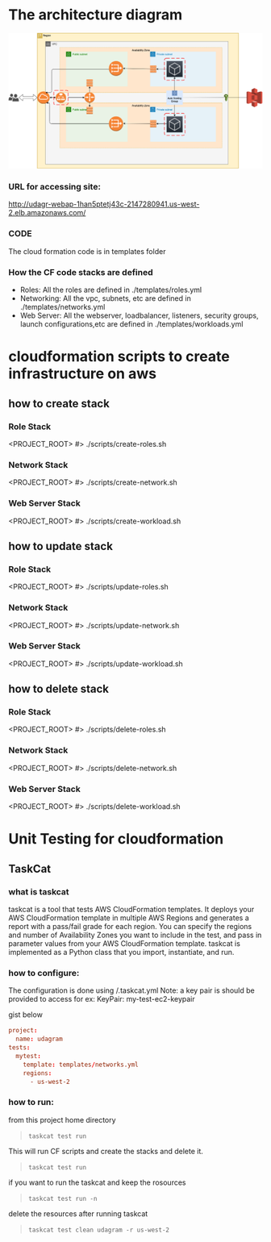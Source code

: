 # The architecture diagram

 ![architechture diagram](./resources/udagram_deployment.png)

 ### URL for accessing site:
 http://udagr-webap-1han5ptetj43c-2147280941.us-west-2.elb.amazonaws.com/

### CODE 
The cloud formation code is in templates folder
### How the CF code stacks are defined
  * Roles: 
  All the roles are defined in ./templates/roles.yml
  * Networking: 
  All the vpc, subnets, etc are defined in ./templates/networks.yml
  * Web Server: 
  All the webserver, loadbalancer, listeners, security groups, launch configurations,etc are defined in ./templates/workloads.yml

 # cloudformation scripts to create infrastructure on aws 

## how to create stack

### Role Stack

<PROJECT_ROOT> #> ./scripts/create-roles.sh

### Network Stack

<PROJECT_ROOT> #> ./scripts/create-network.sh

### Web Server Stack

<PROJECT_ROOT> #> ./scripts/create-workload.sh


## how to update stack 

### Role Stack

<PROJECT_ROOT> #> ./scripts/update-roles.sh 

### Network Stack

<PROJECT_ROOT> #> ./scripts/update-network.sh

### Web Server Stack

<PROJECT_ROOT> #> ./scripts/update-workload.sh


## how to delete stack

### Role Stack

<PROJECT_ROOT> #> ./scripts/delete-roles.sh

### Network Stack

<PROJECT_ROOT> #> ./scripts/delete-network.sh

### Web Server Stack

<PROJECT_ROOT> #> ./scripts/delete-workload.sh


# Unit Testing for cloudformation

## TaskCat 

### what is taskcat 

taskcat is a tool that tests AWS CloudFormation templates. It deploys your AWS CloudFormation template in multiple AWS Regions and generates a report with a pass/fail grade for each region. You can specify the regions and number of Availability Zones you want to include in the test, and pass in parameter values from your AWS CloudFormation template. taskcat is implemented as a Python class that you import, instantiate, and run.

### how to configure: 

The configuration is done using /.taskcat.yml
Note: a key pair is should be provided to access 
for ex: KeyPair: my-test-ec2-keypair

gist below

```cf
project:
  name: udagram
tests:
  mytest:
    template: templates/networks.yml
    regions:
      - us-west-2
```

### how to run:

from this project home directory
> `taskcat test run`

This will run CF scripts and create the stacks and delete it.
> `taskcat test run`

if you want to run the taskcat and keep the rosources
> `taskcat test run -n`

delete the resources after running taskcat
> `taskcat test clean udagram -r us-west-2`